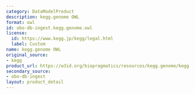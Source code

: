 ```yaml
---
category: DataModelProduct
description: kegg.genome OWL
format: owl
id: obo-db-ingest.kegg.genome.owl
license:
  id: https://www.kegg.jp/kegg/legal.html
  label: Custom
name: kegg.genome OWL
original_source:
- kegg
product_url: https://w3id.org/biopragmatics/resources/kegg.genome/kegg.genome.owl
secondary_source:
- obo-db-ingest
layout: product_detail
---
```

